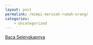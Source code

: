 ```yaml
---
layout: post
permalink: /mimpi-merusak-rumah-orang/
categories:
    - Uncategorized
---
```


[Baca Selengkapnya](/08)